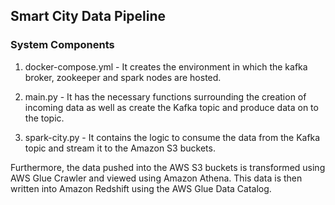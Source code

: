 ## Smart City Data Pipeline

### System Components

1. docker-compose.yml - It creates the environment in which the kafka broker, zookeeper and spark nodes are hosted.

2. main.py - It has the necessary functions surrounding the creation of incoming data as well as create the Kafka topic and produce data on to the topic.

3. spark-city.py - It contains the logic to consume the data from the Kafka topic and stream it to the Amazon S3 buckets.

Furthermore, the data pushed into the AWS S3 buckets is transformed using AWS Glue Crawler and viewed using Amazon Athena. This data is then written into Amazon Redshift using the AWS Glue Data Catalog.
